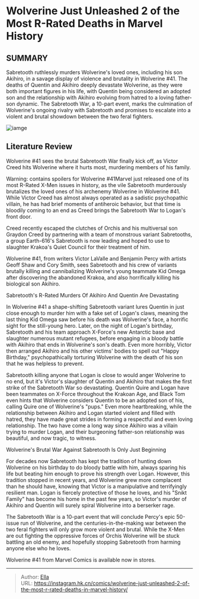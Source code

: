 # Wolverine Just Unleashed 2 of the Most R-Rated Deaths in Marvel History


## SUMMARY 



  Sabretooth ruthlessly murders Wolverine&#39;s loved ones, including his son Akihiro, in a savage display of violence and brutality in Wolverine #41.   The deaths of Quentin and Akihiro deeply devastate Wolverine, as they were both important figures in his life, with Quentin being considered an adopted son and the relationship with Akihiro evolving from hatred to a loving father-son dynamic.   The Sabretooth War, a 10-part event, marks the culmination of Wolverine&#39;s ongoing rivalry with Sabretooth and promises to escalate into a violent and brutal showdown between the two feral fighters.  

![iamge](https://static1.srcdn.com/wordpress/wp-content/uploads/2024/01/wolverine-ultra-violent-fight-2.jpg)

## Literature Review

Wolverine #41 sees the brutal Sabretooth War finally kick off, as Victor Creed hits Wolverine where it hurts most, murdering members of his family.




Warning: contains spoilers for Wolverine #41Marvel just released one of its most R-Rated X-Men issues in history, as the vile Sabretooth murderously brutalizes the loved ones of his archenemy Wolverine in Wolverine #41. While Victor Creed has almost always operated as a sadistic psychopathic villain, he has had brief moments of antiheroic behavior, but that time is bloodily coming to an end as Creed brings the Sabretooth War to Logan&#39;s front door.




Creed recently escaped the clutches of Orchis and his multiversal son Graydon Creed by partnering with a team of monstrous variant Sabretooths, a group Earth-616&#39;s Sabretooth is now leading and hoped to use to slaughter Krakoa&#39;s Quiet Council for their treatment of him.

          

Wolverine #41, from writers Victor LaValle and Benjamin Percy with artists Geoff Shaw and Cory Smith, sees Sabretooth and his crew of variants brutally killing and cannibalizing Wolverine&#39;s young teammate Kid Omega after discovering the abandoned Krakoa, and also horrifically killing his biological son Akihiro.


 Sabretooth&#39;s R-Rated Murders Of Akihiro And Quentin Are Devastating 
          




In Wolverine #41 a shape-shifting Sabretooth variant lures Quentin in just close enough to murder him with a fake set of Logan&#39;s claws, meaning the last thing Kid Omega saw before his death was Wolverine&#39;s face, a horrific sight for the still-young hero. Later, on the night of Logan&#39;s birthday, Sabretooth and his team approach X-Force&#39;s new Antarctic base and slaughter numerous mutant refugees, before engaging in a bloody battle with Akihiro that ends in Wolverine&#39;s son&#39;s death. Even more horribly, Victor then arranged Akihiro and his other victims&#39; bodies to spell out &#34;Happy Birthday,&#34; psychopathically torturing Wolverine with the death of his son that he was helpless to prevent.

          

Sabretooth killing anyone that Logan is close to would anger Wolverine to no end, but it&#39;s Victor&#39;s slaughter of Quentin and Akihiro that makes the first strike of the Sabretooth War so devastating. Quentin Quire and Logan have been teammates on X-Force throughout the Krakoan Age, and Black Tom even hints that Wolverine considers Quentin to be an adopted son of his, calling Quire one of Wolverine&#39;s &#34;pups.&#34; Even more heartbreaking, while the relationship between Akihiro and Logan started violent and filled with hatred, they have made great strides in forming a respectful and even loving relationship. The two have come a long way since Akihiro was a villain trying to murder Logan, and their burgeoning father-son relationship was beautiful, and now tragic, to witness.






 Wolverine&#39;s Brutal War Against Sabretooth Is Only Just Beginning 
          

For decades now Sabretooth has kept the tradition of hunting down Wolverine on his birthday to do bloody battle with him, always sparing his life but beating him enough to prove his strength over Logan. However, this tradition stopped in recent years, and Wolverine grew more complacent than he should have, knowing that Victor is a manipulative and terrifyingly resilient man. Logan is fiercely protective of those he loves, and his &#34;Snikt Family&#34; has become his home in the past few years, so Victor&#39;s murder of Akihiro and Quentin will surely spiral Wolverine into a berserker rage.

The Sabretooth War is a 10-part event that will conclude Percy&#39;s epic 50-issue run of Wolverine, and the centuries-in-the-making war between the two feral fighters will only grow more violent and brutal. While the X-Men are out fighting the oppressive forces of Orchis Wolverine will be stuck battling an old enemy, and hopefully stopping Sabretooth from harming anyone else who he loves.




Wolverine #41 from Marvel Comics is available now in stores.



---

> Author: [Ella](https://instagram.hk.cn/)  
> URL: https://instagram.hk.cn/comics/wolverine-just-unleashed-2-of-the-most-r-rated-deaths-in-marvel-history/  


